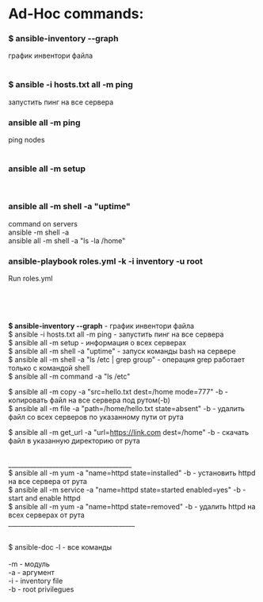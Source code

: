 # Ad-Hoc commands:

### $ ansible-inventory --graph  <br />
график инвентори файла <br />
<br />
### $ ansible -i hosts.txt all -m ping <br />
запустить пинг на все сервера <br />

### ansible all -m ping <br />
ping nodes <br />
<br />

### ansible all -m setup <br />
<br />

### ansible all -m shell -a "uptime"
command on servers  <br />
ansible <server> -m shell -a <command> <br />
ansible all -m shell -a "ls -la /home" <br />
  
### ansible-playbook roles.yml -k -i inventory -u root <br />
Run roles.yml

<br />
<br />
<br />

**$ ansible-inventory --graph**       - график инвентори файла <br />
$ ansible -i hosts.txt all -m ping    - запустить пинг на все сервера <br />
$ ansible all -m setup                - информация о всех серверах <br />
$ ansible all -m shell -a "uptime"    - запуск команды bash на сервере <br />
$ ansible all -m shell -a "ls /etc | grep group"    - операция grep работает только с командой shell <br />
$ ansible all -m command -a "ls /etc" <br />

$ ansible all -m copy -a "src=hello.txt dest=/home mode=777" -b      - копировать файл на все сервера под рутом(-b) <br />
$ ansible all -m file -a "path=/home/hello.txt state=absent" -b      - удалить файл со всех серверов по указанному пути от рута <br />

$ ansible all -m get_url -a "url=https://link.com dest=/home" -b      - скачать файл в указанную директорию от рута <br />

<br />
_______________________________________ <br />
$ ansible all -m yum -a "name=httpd state=installed" -b         - установить httpd на все сервера от рута <br />
$ ansible all -m service -a "name=httpd state=started enabled=yes" -b     - start and enable httpd <br />
$ ansible all -m yum -a "name=httpd state=removed" -b         - удалить httpd на всех серверах от рута <br />
________________________________________ <br />
<br />

$ ansible-doc -l    -  все команды <br />
<br />
-m  - модуль <br />
-a  - аргумент <br />
-i  - inventory file <br />
-b  - root privilegues <br />
